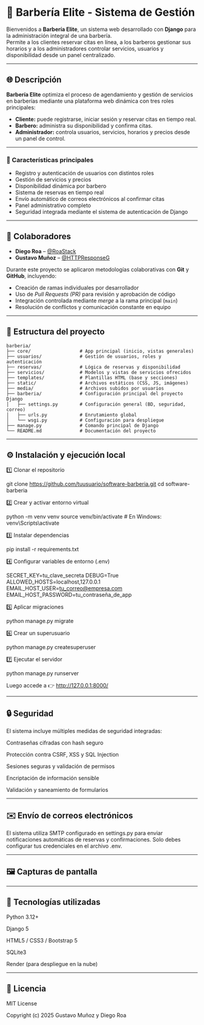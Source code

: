 # 💈 Barbería Elite - Sistema de Gestión

Bienvenidos a **Barbería Elite**, un sistema web desarrollado con **Django** para la administración integral de una barbería.  
Permite a los clientes reservar citas en línea, a los barberos gestionar sus horarios y a los administradores controlar servicios, usuarios y disponibilidad desde un panel centralizado.

---

## 🌐 Descripción

**Barbería Elite** optimiza el proceso de agendamiento y gestión de servicios en barberías mediante una plataforma web dinámica con tres roles principales:

- **Cliente:** puede registrarse, iniciar sesión y reservar citas en tiempo real.  
- **Barbero:** administra su disponibilidad y confirma citas.  
- **Administrador:** controla usuarios, servicios, horarios y precios desde un panel de control.

---

### 🔧 Características principales

- Registro y autenticación de usuarios con distintos roles  
- Gestión de servicios y precios  
- Disponibilidad dinámica por barbero  
- Sistema de reservas en tiempo real  
- Envío automático de correos electrónicos al confirmar citas  
- Panel administrativo completo  
- Seguridad integrada mediante el sistema de autenticación de Django  

---

## 👥 Colaboradores

- **Diego Roa** – [@RoaStack](https://github.com/RoaStack)  
- **Gustavo Muñoz** – [@HTTPResponseG](https://github.com/HTTPResponseG)

Durante este proyecto se aplicaron metodologías colaborativas con **Git** y **GitHub**, incluyendo:

- Creación de ramas individuales por desarrollador  
- Uso de *Pull Requests (PR)* para revisión y aprobación de código  
- Integración controlada mediante *merge* a la rama principal (`main`)  
- Resolución de conflictos y comunicación constante en equipo  

---

## 📁 Estructura del proyecto
```
barberia/
├── core/                  # App principal (inicio, vistas generales)
├── usuarios/              # Gestión de usuarios, roles y autenticación
├── reservas/              # Lógica de reservas y disponibilidad
├── servicios/             # Modelos y vistas de servicios ofrecidos
├── templates/             # Plantillas HTML (base y secciones)
├── static/                # Archivos estáticos (CSS, JS, imágenes)
├── media/                 # Archivos subidos por usuarios
├── barberia/              # Configuración principal del proyecto Django
│   ├── settings.py        # Configuración general (BD, seguridad, correo)
│   ├── urls.py            # Enrutamiento global
│   └── wsgi.py            # Configuración para despliegue
├── manage.py              # Comando principal de Django
└── README.md              # Documentación del proyecto
```
---
## ⚙️ Instalación y ejecución local
1️⃣ Clonar el repositorio

git clone https://github.com/tuusuario/software-barberia.git
cd software-barberia


2️⃣ Crear y activar entorno virtual

python -m venv venv
source venv/bin/activate  # En Windows: venv\Scripts\activate


3️⃣ Instalar dependencias

pip install -r requirements.txt


4️⃣ Configurar variables de entorno (.env)

SECRET_KEY=tu_clave_secreta
DEBUG=True
ALLOWED_HOSTS=localhost,127.0.0.1
EMAIL_HOST_USER=tu_correo@empresa.com
EMAIL_HOST_PASSWORD=tu_contraseña_de_app


5️⃣ Aplicar migraciones

python manage.py migrate


6️⃣ Crear un superusuario

python manage.py createsuperuser


7️⃣ Ejecutar el servidor

python manage.py runserver

Luego accede a 👉 http://127.0.0.1:8000/

---
## 🔒 Seguridad

El sistema incluye múltiples medidas de seguridad integradas:

Contraseñas cifradas con hash seguro

Protección contra CSRF, XSS y SQL Injection

Sesiones seguras y validación de permisos

Encriptación de información sensible

Validación y saneamiento de formularios

---
## ✉️ Envío de correos electrónicos

El sistema utiliza SMTP configurado en settings.py para enviar notificaciones automáticas de reservas y confirmaciones.
Solo debes configurar tus credenciales en el archivo .env.

---
## 🖼️ Capturas de pantalla
---
## 🧰 Tecnologías utilizadas

Python 3.12+

Django 5

HTML5 / CSS3 / Bootstrap 5

SQLite3

Render (para despliegue en la nube)

---
## 📜 Licencia

MIT License

Copyright (c) 2025
Gustavo Muñoz y Diego Roa

